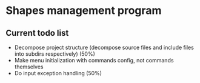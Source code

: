 # Shapes management program

## Current todo list
- Decompose project structure (decompose source files and include files into subdirs respectively) (50%)
- Make menu initialization with commands config, not commands themselves
- Do input exception handling (50%)